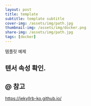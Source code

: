 ```yaml
---
layout: post
title: template 
subtitle: template subtitle
cover-img: /assets/img/path.jpg
thumbnail-img: /assets/img/docker.png
share-img: /assets/img/path.jpg
tags: [docker]
---
```

템플릿 예제

## 텐서 속성 확인.


## @ 참고
https://jekyllrb-ko.github.io/